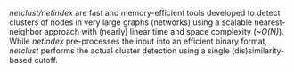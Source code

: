*netclust/netindex* are fast and memory-efficient tools developed to detect clusters of nodes in very large graphs (networks) using a scalable nearest-neighbor approach with (nearly) linear time and space complexity (*~O(N)*). While *netindex* pre-processes the input into an efficient binary format, *netclust* performs the actual cluster detection using a single (dis)similarity-based cutoff.
